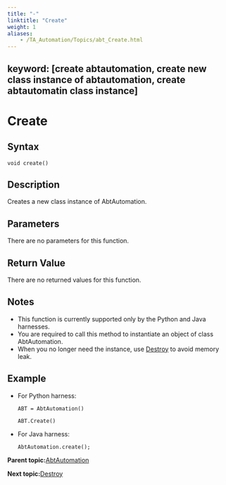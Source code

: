 ```yaml
--- 
title: "-"
linktitle: "Create"
weight: 1
aliases: 
    - /TA_Automation/Topics/abt_Create.html
---
```

keyword: [create abtautomation, create new class instance of abtautomation, create abtautomatin class instance]
---

# Create

## Syntax

`void create()`

## Description

Creates a new class instance of AbtAutomation.

## Parameters

There are no parameters for this function.

## Return Value

There are no returned values for this function.

## Notes

-   This function is currently supported only by the Python and Java harnesses.
-   You are required to call this method to instantiate an object of class AbtAutomation.
-   When you no longer need the instance, use [Destroy](abt_Destroy.html) to avoid memory leak.

## Example

-   For Python harness:

    ```
    ABT = AbtAutomation()
    
    ABT.Create()
    ```

-   For Java harness:

    ```
    AbtAutomation.create();
    ```


**Parent topic:**[AbtAutomation](/TA_Automation/Topics/abt_AbtAutomation.html)

**Next topic:**[Destroy](/TA_Automation/Topics/abt_Destroy.html)

